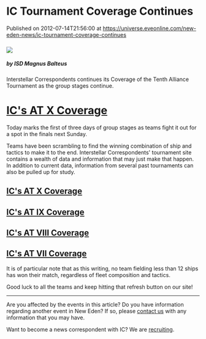 # IC Tournament Coverage Continues
Published on 2012-07-14T21:56:00 at https://universe.eveonline.com/new-eden-news/ic-tournament-coverage-continues

###   

![](http://web.ccpgamescdn.com/newssystem/media/62830/1/ISD_Correspondents.png)

#####  by ISD Magnus Balteus

Interstellar Correspondents continues its Coverage of the Tenth Alliance Tournament as the group stages continue.

#  [IC's AT X Coverage](http://at.eve-ic.net/10/)

Today marks the first of three days of group stages as teams fight it out for a spot in the finals next Sunday.

Teams have been scrambling to find the winning combination of ship and tactics to make it to the end. Interstellar Correspondents' tournament site contains a wealth of data and information that may just make that happen. In addition to current data, information from several past tournaments can also be pulled up for study.

##  [IC's AT X Coverage](http://at.eve-ic.net/10/)

##  [IC's AT IX Coverage](http://at.eve-ic.net/9/)

##  [IC's AT VIII Coverage](http://at.eve-ic.net/8/)

##  [IC's AT VII Coverage](http://at.eve-ic.net/7/)

It is of particular note that as this writing, no team fielding less than 12 ships has won their match, regardless of fleet composition and tactics.

Good luck to all the teams and keep hitting that refresh button on our site!

* * *

Are you affected by the events in this article? Do you have information regarding another event in New Eden? If so, please [contact us](http://www.eveonline.com/news.asp?a=submitrp) with any information that you may have.

Want to become a news correspondent with IC? We are [recruiting](http://www.eveonline.com/isd.asp).
